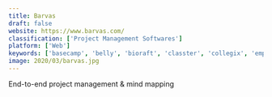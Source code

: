 ```yaml
---
title: Barvas
draft: false 
website: https://www.barvas.com/
classification: ['Project Management Softwares']
platform: ['Web']
keywords: ['basecamp', 'belly', 'bioraft', 'classter', 'collegix', 'empower_sis', 'full_fabric', 'givegab', 'onboard', 'powervista_rollcall', 'process_director', 'qualtrics_research_core', 'redmine', 'schoolbrains', 'top_hat', 'trello', 'weave', 'wizehive', 'thinkific']
image: 2020/03/barvas.jpg
---
```

End-to-end project management & mind mapping